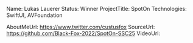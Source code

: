 Name: Lukas Lauerer
Status: Winner
ProjectTitle: SpotOn
Technologies: SwiftUI, AVFoundation

AboutMeUrl: https://www.twitter.com/custusfox
SourceUrl: https://github.com/Black-Fox-2022/SpotOn-SSC25
VideoUrl:

<!---
EXAMPLE
Name<required>: John Appleseed
Status<required>: Submitted <or> Winner <or> Distinguished <or> Rejected
ProjectTitle: The Accessibility Rose
Technologies<only the first 4 are visible>: SwiftUI, RealityKit, CoreGraphic 

AboutMeUrl: https://linkedin.com/in/johnappleseed <
SourceUrl: https://github.com/johnappleseed/wwdc2025
VideoUrl: https://youtu.be/ABCDE123456

Please note that only Name and Status are mandatory fields. The other fields are optional.
-->
